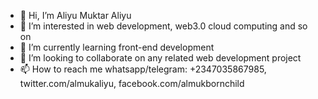 - 👋 Hi, I’m Aliyu Muktar Aliyu
- 👀 I’m interested in web development, web3.0 cloud computing and so on
- 🌱 I’m currently learning  front-end development
- 💞️ I’m looking to collaborate on any related web development project
- 📫 How to reach me whatsapp/telegram: +2347035867985, twitter.com/almukaliyu, facebook.com/almukbornchild

<!---
Almukaliyu/Almukaliyu is a ✨ special ✨ repository because its `README.md` (this file) appears on your GitHub profile.
You can click the Preview link to take a look at your changes.
--->
